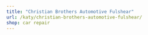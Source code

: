 ```yaml
---
title: "Christian Brothers Automotive Fulshear"
url: /katy/christian-brothers-automotive-fulshear/
shop: car repair
---
```

